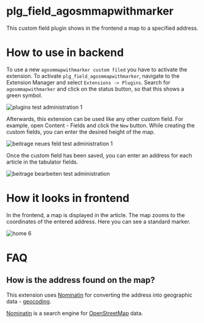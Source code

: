 # plg_field_agosmmapwithmarker
This custom field plugin shows in the frontend a map to a specified 
address. 

# How to use in backend

To use a new `agosmmapwithmarker custom filed` you have to activate the 
extension.
To activate `plg_field_agosmmapwithmarker`, 
navigate to the Extension Manager and select `Extensions -> Plugins`. 
Search for `agosmmapwithmarker` and click on the status button, 
so that this shows a green symbol.

![plugins test administration 1](https://user-images.githubusercontent.com/9974686/49697812-31a32900-fbbc-11e8-8b25-e162b9c958a8.png)


Afterwards, this extension can be used like any other custom field. 
For example, open Content - Fields and click the `New` button. 
While creating the custom fields, you can enter the desired height of the map.

![beitrage neues feld test administration 1](https://user-images.githubusercontent.com/9974686/49697957-eb4ec980-fbbd-11e8-9135-9e02eb82c388.png)

Once the custom field has been saved, you can enter an address 
for each article in the tabulator fields.

![beitrage bearbeiten test administration](https://user-images.githubusercontent.com/9974686/49697973-205b1c00-fbbe-11e8-8079-a10dd4992dd6.png)


# How it looks in frontend

In the frontend, a map is displayed in the article. The map zooms to the coordinates of the entered address. 
Here you can see a standard marker.

![home 6](https://user-images.githubusercontent.com/9974686/49698008-8182ef80-fbbe-11e8-9ca2-500aff8f0c0f.png)


# FAQ
## How is the address found on the map?
This extension uses [Nominatin](https://nominatim.openstreetmap.org/) 
for converting the address into geographic data - [geocoding](https://en.wikipedia.org/wiki/Geocoding).

[Nominatin](https://nominatim.openstreetmap.org/) is a search 
engine for [OpenStreetMap](https://www.openstreetmap.org) data. 